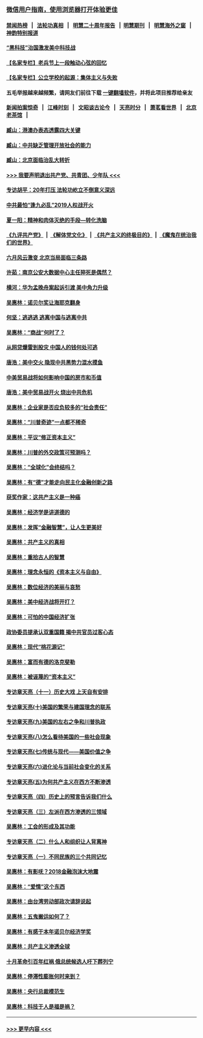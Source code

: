 ### [微信用户指南，使用浏览器打开体验更佳](https://github.com/gfw-breaker/banned-news1/blob/master/indexes/wechat-guide.md?t=0)
#### [禁闻热榜](热点新闻.md?t=0)  &nbsp;&nbsp;|&nbsp;&nbsp; [法轮功真相](https://github.com/gfw-breaker/truth/blob/master/README.md?t=0) &nbsp;&nbsp;|&nbsp;&nbsp; [明慧二十周年报告](https://github.com/gfw-breaker/mh-reports/blob/master/README.md?t=0) &nbsp;&nbsp;|&nbsp;&nbsp;[明慧期刊](https://github.com/gfw-breaker/mh-qikan) &nbsp;&nbsp;|&nbsp;&nbsp; [明慧海外之窗](https://github.com/gfw-breaker/mh-news/blob/master/README.md?t=0) &nbsp;&nbsp;|&nbsp;&nbsp; [神韵特别报道](https://github.com/gfw-breaker/mh-news/blob/master/shenyun.md?t=0)
#### [“黑科技”治国激发美中科技战](../pages/nsc423/n11638056.md?t=02080911) 
#### [【名家专栏】老兵节上一段触动心弦的回忆](../pages/nsc423/n11646016.md?t=02080911) 
#### [【名家专栏】公立学校的起源：集体主义与失败](../pages/nsc423/n11601833.md?t=02080911) 
#### 五毛举报越来越频繁，请网友们前往下载 [一键翻墙软件](https://github.com/gfw-breaker/ssr-accounts)，并将此项目推荐给亲友
#### [新闻拍案惊奇](https://github.com/gfw-breaker/banned-news1/blob/master/pages/link4.md) &nbsp;&nbsp;|&nbsp;&nbsp; [江峰时刻](https://github.com/gfw-breaker/banned-news1/blob/master/pages/link4.md) &nbsp;&nbsp;|&nbsp;&nbsp; [文昭谈古论今](https://github.com/gfw-breaker/banned-news1/blob/master/pages/link4.md) &nbsp;&nbsp;|&nbsp;&nbsp; [天亮时分](https://github.com/gfw-breaker/banned-news1/blob/master/pages/link4.md) &nbsp;&nbsp;|&nbsp;&nbsp; [萧茗看世界](https://github.com/gfw-breaker/banned-news1/blob/master/pages/link4.md) &nbsp;&nbsp;|&nbsp;&nbsp; [北京老茶馆](https://github.com/gfw-breaker/banned-news1/blob/master/pages/link4.md) &nbsp;&nbsp;|&nbsp;&nbsp; 
#### [臧山：港澳办表态透露四大关键](../pages/nsc423/n11421628.md?t=02080911) 
#### [臧山：中共缺乏管理开放社会的能力](../pages/nsc423/n11407457.md?t=02080911) 
#### [臧山：北京面临治乱大转折](../pages/nsc423/n11406895.md?t=02080911) 
#### [>>> 我要声明退出共产党、共青团、少年队 <<<](https://github.com/begood0513/goodnews/blob/master/quit/letter.md) 
#### [专访胡平：20年打压 法轮功屹立不倒意义深远](../pages/nsc423/n11398800.md?t=02080911) 
#### [中共最怕“逢九必乱”2019人权战开火](../pages/nsc423/n11385248.md?t=02080911) 
#### [夏一阳：精神和肉体灭绝的手段—转化洗脑](../pages/nsc423/n11368250.md?t=02080911) 
#### [《九评共产党》](https://github.com/begood0513/9ping.md/blob/master/README.md) &nbsp;|&nbsp; [《解体党文化》](../../../../jtdwh.md/blob/master/README.md)  &nbsp;|&nbsp; [《共产主义的终极目的》](../../../../gczydzjmd.md/blob/master/README.md) &nbsp;|&nbsp; [《魔鬼在统治我们的世界》](../../../../mgztzwmdsj.md/blob/master/README.md) 
#### [六月风云激变 北京当局面临三条路](../pages/nsc423/n11313668.md?t=02080911) 
#### [许茹：南京公安大数据中心主任猝死是偶然？](../pages/nsc423/n11064744.md?t=02080911) 
#### [横河：华为孟晚舟案起诉引渡 美中角力升级](../pages/nsc423/n11027230.md?t=02080911) 
#### [吴惠林：诺贝尔奖让海耶克翻身](../pages/nsc423/n10890049.md?t=02080911) 
#### [何坚：逃逃逃 逃离中国与逃离中共](../pages/nsc423/n10592891.md?t=02080911) 
#### [吴惠林：“商战”何时了？](../pages/nsc423/n10573558.md?t=02080911) 
#### [从网贷爆雷到股灾 中国人的钱何处可逃](../pages/nsc423/n10572800.md?t=02080911) 
#### [唐浩：美中交火 隐现中共黑势力混水摸鱼](../pages/nsc423/n10544040.md?t=02080911) 
#### [中美贸易战将如何影响中国的房市和币值](../pages/nsc423/n10543697.md?t=02080911) 
#### [唐浩：美中贸易战开火 烧出中共危机](../pages/nsc423/n10540126.md?t=02080911) 
#### [吴惠林：企业家是否应负较多的“社会责任”](../pages/nsc423/n10535022.md?t=02080911) 
#### [吴惠林：“川普奇迹”一点都不稀奇](../pages/nsc423/n10512808.md?t=02080911) 
#### [吴惠林：平议“修正资本主义”](../pages/nsc423/n10495724.md?t=02080911) 
#### [吴惠林：川普的外交政策可预测吗？](../pages/nsc423/n10462387.md?t=02080911) 
#### [吴惠林：“全球化”会终结吗？](../pages/nsc423/n10452838.md?t=02080911) 
#### [吴惠林：有“德”才能走向民主化金融创新之路](../pages/nsc423/n10432292.md?t=02080911) 
#### [获奖作家：这共产主义是一种癌](../pages/nsc423/n10431541.md?t=02080911) 
#### [吴惠林：经济学是讲道德的](../pages/nsc423/n10398014.md?t=02080911) 
#### [吴惠林：发挥“金融智慧”，让人生更美好](../pages/nsc423/n10375019.md?t=02080911) 
#### [吴惠林：共产主义的真相](../pages/nsc423/n10351394.md?t=02080911) 
#### [吴惠林：重拾古人的智慧](../pages/nsc423/n10337691.md?t=02080911) 
#### [吴惠林：理念永恒的《资本主义与自由》](../pages/nsc423/n10316274.md?t=02080911) 
#### [吴惠林：数位经济的美丽与哀愁](../pages/nsc423/n10292946.md?t=02080911) 
#### [吴惠林：美中经济战将开打？](../pages/nsc423/n10258825.md?t=02080911) 
#### [吴惠林：可怕的中国经济扩张](../pages/nsc423/n10219147.md?t=02080911) 
#### [政协委员提承认双重国籍 揭中共官员过客心态](../pages/nsc423/n10208809.md?t=02080911) 
#### [吴惠林：现代“桃花源记”](../pages/nsc423/n10185234.md?t=02080911) 
#### [吴惠林：富而有德的洛克斐勒](../pages/nsc423/n10142264.md?t=02080911) 
#### [吴惠林：被诬蔑的“资本主义”](../pages/nsc423/n10124816.md?t=02080911) 
#### [专访章天亮（十一）历史大戏 上天自有安排](../pages/nsc423/n10094905.md?t=02080911) 
#### [专访章天亮(十)美国的繁荣与建国理念的联系](../pages/nsc423/n10094899.md?t=02080911) 
#### [专访章天亮(九)美国的左右之争和川普执政](../pages/nsc423/n10094889.md?t=02080911) 
#### [专访章天亮(八)怎么看待美国的一些社会现象](../pages/nsc423/n10094857.md?t=02080911) 
#### [专访章天亮(七)传统与现代——美国价值之争](../pages/nsc423/n10093140.md?t=02080911) 
#### [专访章天亮(六)进化论与当前社会变化的关系](../pages/nsc423/n10092036.md?t=02080911) 
#### [专访章天亮(五)为何共产主义在西方不断渗透](../pages/nsc423/n10083620.md?t=02080911) 
#### [专访章天亮（四）历史上的预言告诉我们什么](../pages/nsc423/n10083606.md?t=02080911) 
#### [专访章天亮（三）左派在西方渗透的三领域](../pages/nsc423/n10081115.md?t=02080911) 
#### [吴惠林：工会的形成及其功能](../pages/nsc423/n10080633.md?t=02080911) 
#### [专访章天亮（二）什么人和组织让人背离神](../pages/nsc423/n10076637.md?t=02080911) 
#### [专访章天亮（一）不同民族的三个共同记忆](../pages/nsc423/n10074188.md?t=02080911) 
#### [吴惠林：有影呒？2018金融泡沫大地震](../pages/nsc423/n10040534.md?t=02080911) 
#### [吴惠林：“爱情”这个东西](../pages/nsc423/n10019423.md?t=02080911) 
#### [吴惠林：由台湾劳动部政次请辞说起](../pages/nsc423/n9979679.md?t=02080911) 
#### [吴惠林：五鬼搬运如何了？](../pages/nsc423/n9925338.md?t=02080911) 
#### [吴惠林：有感于本年诺贝尔经济学奖](../pages/nsc423/n9871883.md?t=02080911) 
#### [吴惠林：共产主义渗透全球](../pages/nsc423/n9812748.md?t=02080911) 
#### [十月革命引百年红祸 俄总统候选人吁下葬列宁](../pages/nsc423/n9810182.md?t=02080911) 
#### [吴惠林：停滞性膨胀何时来到？](../pages/nsc423/n9764136.md?t=02080911) 
#### [吴惠林：央行总裁模范生](../pages/nsc423/n9728134.md?t=02080911) 
#### [吴惠林：科技于人是福是祸？](../pages/nsc423/n9672982.md?t=02080911) 

----
#### [ >>> 更早内容 <<< ](../indexes/nsc423-earlier.md)
